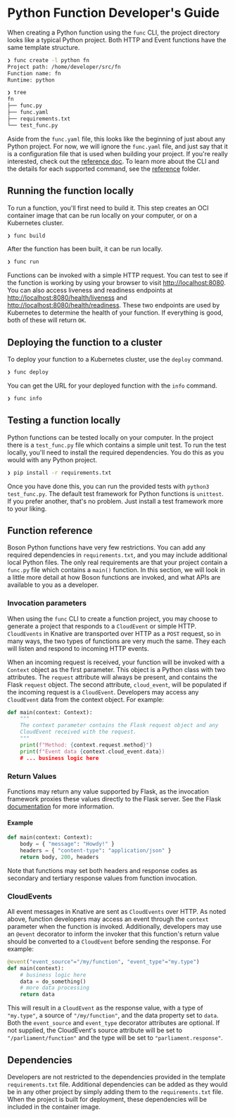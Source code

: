 # Python Function Developer's Guide

When creating a Python function using the `func` CLI, the project directory
looks like a typical Python project. Both HTTP and Event functions have the same
template structure.

```bash
❯ func create -l python fn
Project path: /home/developer/src/fn
Function name: fn
Runtime: python

❯ tree
fn
├── func.py
├── func.yaml
├── requirements.txt
└── test_func.py

```

Aside from the `func.yaml` file, this looks like the beginning of just about
any Python project. For now, we will ignore the `func.yaml` file, and just
say that it is a configuration file that is used when building your project.
If you're really interested, check out the [reference doc](../reference/func_yaml.md).
To learn more about the CLI and the details for each supported command, see
the [reference](../reference/) folder.

## Running the function locally

To run a function, you'll first need to build it. This step creates an OCI
container image that can be run locally on your computer, or on a Kubernetes
cluster.

```bash
❯ func build
```

After the function has been built, it can be run locally.

```bash
❯ func run
```

Functions can be invoked with a simple HTTP request.
You can test to see if the function is working by using your browser to visit
<http://localhost:8080>. You can also access liveness and readiness
endpoints at <http://localhost:8080/health/liveness> and
<http://localhost:8080/health/readiness>. These two endpoints are used
by Kubernetes to determine the health of your function. If everything
is good, both of these will return `OK`.

## Deploying the function to a cluster

To deploy your function to a Kubernetes cluster, use the `deploy` command.

```bash
❯ func deploy
```

You can get the URL for your deployed function with the `info` command.

```bash
❯ func info
```

## Testing a function locally

Python functions can be tested locally on your computer. In the project there is
a `test_func.py` file which contains a simple unit test. To run the test locally,
you'll need to install the required dependencies. You do this as you would
with any Python project.

```bash
❯ pip install -r requirements.txt
```

Once you have done this, you can run the provided tests with `python3 test_func.py`.
The default test framework for Python functions is `unittest`. If you prefer another,
that's no problem. Just install a test framework more to your liking.

## Function reference

Boson Python functions have very few restrictions. You can add any required dependencies
in `requirements.txt`, and you may include additional local Python files.
The only real requirements are that your project contain a `func.py` file
which contains a `main()` function. In this section, we will look in a little
more detail at how Boson functions are invoked, and what APIs are available to
you as a developer.

### Invocation parameters

When using the `func` CLI to create a function project, you may choose to
generate a project that responds to a `CloudEvent` or simple HTTP. `CloudEvents`
in Knative are transported over HTTP as a `POST` request, so in many ways, the
two types of functions are very much the same. They each will listen and respond
to incoming HTTP events.

When an incoming request is received, your function will be invoked with a `Context`
object as the first parameter. This object is a Python class with two attributes.
The `request` attribute will always be present, and contains the Flask `request`
object. The second attribute, `cloud_event`, will be populated if the incoming
request is a `CloudEvent`. Developers may access any `CloudEvent` data from the
context object. For example:

```python
def main(context: Context):
    """
    The context parameter contains the Flask request object and any
    CloudEvent received with the request.
    """
    print(f"Method: {context.request.method}")
    print(f"Event data {context.cloud_event.data})
    # ... business logic here
```

### Return Values

Functions may return any value supported by Flask, as the invocation framework
proxies these values directly to the Flask server. See the Flask
[documentation](https://flask.palletsprojects.com/en/1.1.x/quickstart/#about-responses)
for more information.

#### Example

```python
def main(context: Context):
    body = { "message": "Howdy!" }
    headers = { "content-type": "application/json" }
    return body, 200, headers
```

Note that functions may set both headers and response codes as secondary
and tertiary response values from function invocation.

### CloudEvents

All event messages in Knative are sent as `CloudEvents` over HTTP. As noted
above, function developers may access an event through the `context` parameter
when the function is invoked. Additionally, developers may use an `@event`
decorator to inform the invoker that this function's return value should be
converted to a `CloudEvent` before sending the response. For example:

```python
@event("event_source"="/my/function", "event_type"="my.type")
def main(context):
    # business logic here
    data = do_something()
    # more data processing
    return data
```

This will result in a `CloudEvent` as the response value, with a type of
`"my.type"`, a source of `"/my/function"`, and the data property set to `data`.
Both the `event_source` and `event_type` decorator attributes are optional.
If not supplied, the CloudEvent's source attribute will be set to
`"/parliament/function"` and the type will be set to `"parliament.response"`.

## Dependencies

Developers are not restricted to the dependencies provided in the template
`requirements.txt` file. Additional dependencies can be added as they would be
in any other project by simply adding them to the `requirements.txt` file.
When the project is built for deployment, these dependencies will be included
in the container image.
